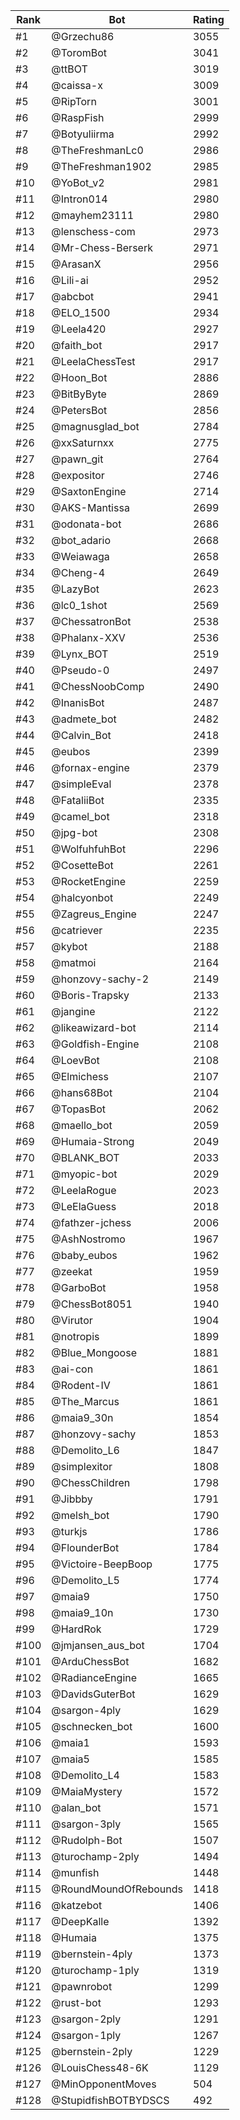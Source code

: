 Rank|Bot|Rating
---|---|---
#1|@Grzechu86|3055
#2|@ToromBot|3041
#3|@ttBOT|3019
#4|@caissa-x|3009
#5|@RipTorn|3001
#6|@RaspFish|2999
#7|@Botyuliirma|2992
#8|@TheFreshmanLc0|2986
#9|@TheFreshman1902|2985
#10|@YoBot_v2|2981
#11|@Intron014|2980
#12|@mayhem23111|2980
#13|@lenschess-com|2973
#14|@Mr-Chess-Berserk|2971
#15|@ArasanX|2956
#16|@Lili-ai|2952
#17|@abcbot|2941
#18|@ELO_1500|2934
#19|@Leela420|2927
#20|@faith_bot|2917
#21|@LeelaChessTest|2917
#22|@Hoon_Bot|2886
#23|@BitByByte|2869
#24|@PetersBot|2856
#25|@magnusglad_bot|2784
#26|@xxSaturnxx|2775
#27|@pawn_git|2764
#28|@expositor|2746
#29|@SaxtonEngine|2714
#30|@AKS-Mantissa|2699
#31|@odonata-bot|2686
#32|@bot_adario|2668
#33|@Weiawaga|2658
#34|@Cheng-4|2649
#35|@LazyBot|2623
#36|@lc0_1shot|2569
#37|@ChessatronBot|2538
#38|@Phalanx-XXV|2536
#39|@Lynx_BOT|2519
#40|@Pseudo-0|2497
#41|@ChessNoobComp|2490
#42|@InanisBot|2487
#43|@admete_bot|2482
#44|@Calvin_Bot|2418
#45|@eubos|2399
#46|@fornax-engine|2379
#47|@simpleEval|2378
#48|@FataliiBot|2335
#49|@camel_bot|2318
#50|@jpg-bot|2308
#51|@WolfuhfuhBot|2296
#52|@CosetteBot|2261
#53|@RocketEngine|2259
#54|@halcyonbot|2249
#55|@Zagreus_Engine|2247
#56|@catriever|2235
#57|@kybot|2188
#58|@matmoi|2164
#59|@honzovy-sachy-2|2149
#60|@Boris-Trapsky|2133
#61|@jangine|2122
#62|@likeawizard-bot|2114
#63|@Goldfish-Engine|2108
#64|@LoevBot|2108
#65|@Elmichess|2107
#66|@hans68Bot|2104
#67|@TopasBot|2062
#68|@maello_bot|2059
#69|@Humaia-Strong|2049
#70|@BLANK_BOT|2033
#71|@myopic-bot|2029
#72|@LeelaRogue|2023
#73|@LeElaGuess|2018
#74|@fathzer-jchess|2006
#75|@AshNostromo|1967
#76|@baby_eubos|1962
#77|@zeekat|1959
#78|@GarboBot|1958
#79|@ChessBot8051|1940
#80|@Virutor|1904
#81|@notropis|1899
#82|@Blue_Mongoose|1881
#83|@ai-con|1861
#84|@Rodent-IV|1861
#85|@The_Marcus|1861
#86|@maia9_30n|1854
#87|@honzovy-sachy|1853
#88|@Demolito_L6|1847
#89|@simplexitor|1808
#90|@ChessChildren|1798
#91|@Jibbby|1791
#92|@melsh_bot|1790
#93|@turkjs|1786
#94|@FlounderBot|1784
#95|@Victoire-BeepBoop|1775
#96|@Demolito_L5|1774
#97|@maia9|1750
#98|@maia9_10n|1730
#99|@HardRok|1729
#100|@jmjansen_aus_bot|1704
#101|@ArduChessBot|1682
#102|@RadianceEngine|1665
#103|@DavidsGuterBot|1629
#104|@sargon-4ply|1629
#105|@schnecken_bot|1600
#106|@maia1|1593
#107|@maia5|1585
#108|@Demolito_L4|1583
#109|@MaiaMystery|1572
#110|@alan_bot|1571
#111|@sargon-3ply|1565
#112|@Rudolph-Bot|1507
#113|@turochamp-2ply|1494
#114|@munfish|1448
#115|@RoundMoundOfRebounds|1418
#116|@katzebot|1406
#117|@DeepKalle|1392
#118|@Humaia|1375
#119|@bernstein-4ply|1373
#120|@turochamp-1ply|1319
#121|@pawnrobot|1299
#122|@rust-bot|1293
#123|@sargon-2ply|1291
#124|@sargon-1ply|1267
#125|@bernstein-2ply|1229
#126|@LouisChess48-6K|1129
#127|@MinOpponentMoves|504
#128|@StupidfishBOTBYDSCS|492
